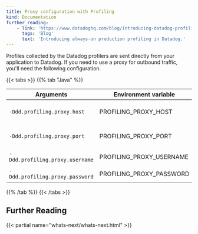```yaml
---
title: Proxy configuration with Profiling
kind: Documentation
further_reading:
    - link: 'https://www.datadoghq.com/blog/introducing-datadog-profiling/'
      tags: 'Blog'
      text: 'Introducing always-on production profiling in Datadog.'
---
```


Profiles collected by the Datadog profilers are sent directly from your application to Datadog. If you need to use a proxy for outbound traffic, you'll need the following configuration.



{{< tabs >}}
{{% tab "Java" %}}

| Arguments                       | Environment variable     | Description                                     |
| ------------------------------- | ------------------------ | ----------------------------------------------- |
| `-Ddd.profiling.proxy.host`     | PROFILING_PROXY_HOST     | URL for your proxy (`my-proxy.example.com`)     |
| `-Ddd.profiling.proxy.port`     | PROFILING_PROXY_PORT     | Port used by your proxy. Default port is `8080` |
| `-Ddd.profiling.proxy.username` | PROFILING_PROXY_USERNAME | Username used by your proxy                     |
| `-Ddd.profiling.proxy.password` | PROFILING_PROXY_PASSWORD | Password used by your proxy                     |

{{% /tab %}}
{{< /tabs >}}

## Further Reading

{{< partial name="whats-next/whats-next.html" >}}
